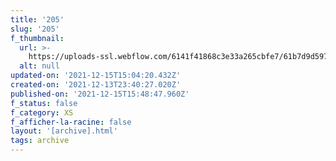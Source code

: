 ```yaml
---
title: '205'
slug: '205'
f_thumbnail:
  url: >-
    https://uploads-ssl.webflow.com/6141f41868c3e33a265cbfe7/61b7d9d5973c93c03fed8257_205.jpg
  alt: null
updated-on: '2021-12-15T15:04:20.432Z'
created-on: '2021-12-13T23:40:27.020Z'
published-on: '2021-12-15T15:48:47.960Z'
f_status: false
f_category: XS
f_afficher-la-racine: false
layout: '[archive].html'
tags: archive
---
```




